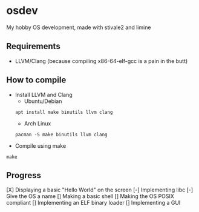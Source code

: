 # osdev
My hobby OS development, made with stivale2 and limine

## Requirements
* LLVM/Clang (because compiling x86-64-elf-gcc is a pain in the butt)

## How to compile
* Install LLVM and Clang
	* Ubuntu/Debian
	```
	apt install make binutils llvm clang
	```
	* Arch Linux
	```
	pacman -S make binutils llvm clang
	```
* Compile using make
```
make
```

## Progress
[X] Displaying a basic "Hello World" on the screen
[-] Implementing libc
[-] Give the OS a name 
[] Making a basic shell
[] Making the OS POSIX compliant
[] Implementing an ELF binary loader
[] Implementing a GUI
